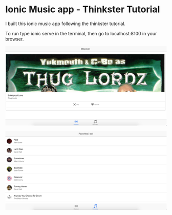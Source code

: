 # Ionic Music app - Thinkster Tutorial

I built this ionic music app following the thinkster tutorial.

To run type ionic serve in the terminal, then go to localhost:8100 in your browser.

![alt text](https://raw.githubusercontent.com/WinSomeLoseSome/ionic-course/master/img/img1.png)

![alt text](https://raw.githubusercontent.com/WinSomeLoseSome/ionic-course/master/img/img2.png)
